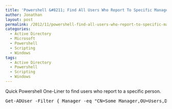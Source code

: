 ```yaml
---
title: 'Powershell &#8211; Find All Users Who Report To Specific Manager'
author: Jonathan
layout: post
permalink: /2012/11/powershell-find-all-users-who-report-to-specific-manager/
categories:
  - Active Directory
  - Microsoft
  - Powershell
  - Scripting
  - Windows
tags:
  - Active Directory
  - Powershell
  - Scripting
  - Windows
---
```

Quick Powershell One-Liner to find users who report to a specific person.

<pre class="brush: powershell; title: ; notranslate" title="">Get-ADUser -Filter { Manager -eq "CN=Some Manager,OU=Users,DC=contoso,DC=com" } -Properties telephoneNumber | ft Name, telephoneNumber
</pre>